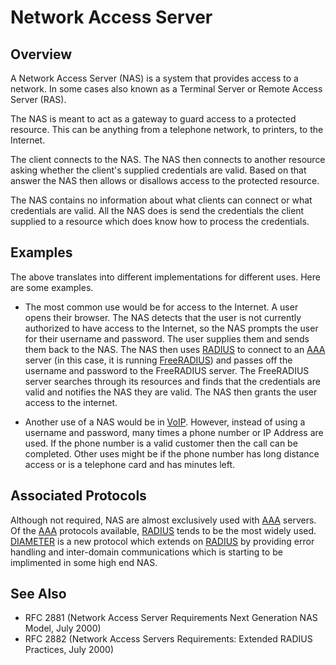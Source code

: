 Network Access Server
=====================

Overview
--------

A Network Access Server (NAS) is a system that provides access to
a network. In some cases also known as a Terminal Server or Remote
Access Server (RAS).

The NAS is meant to act as a gateway to guard access to a
protected resource. This can be anything from a telephone network,
to printers, to the Internet.

The client connects to the NAS. The NAS then connects to another
resource asking whether the client's supplied credentials are
valid. Based on that answer the NAS then allows or disallows
access to the protected resource.

The NAS contains no information about what clients can connect or
what credentials are valid. All the NAS does is send the
credentials the client supplied to a resource which does know how
to process the credentials.

Examples
--------

The above translates into different implementations for different uses.
Here are some examples.

-   The most common use would be for access to the Internet. A
    user opens their browser. The NAS detects that the user is not
    currently authorized to have access to the Internet, so the NAS
    prompts the user for their username and password. The user
    supplies them and sends them back to the NAS. The NAS then uses
    [RADIUS](RADIUS) to connect to an [AAA](AAA) server (in this case,
    it is running [FreeRADIUS](FreeRADIUS)) and passes off the
    username and password to the FreeRADIUS server. The FreeRADIUS
    server searches through its resources and finds that the
    credentials are valid and notifies the NAS they are valid. The NAS
    then grants the user access to the internet.

-   Another use of a NAS would be in [VoIP](VoIP).  However,
    instead of using a username and password, many times a phone
    number or IP Address are used. If the phone number is a valid
    customer then the call can be completed. Other uses might be if
    the phone number has long distance access or is a telephone card
    and has minutes left.

Associated Protocols
--------------------

Although not required, NAS are almost exclusively used with
[AAA](AAA) servers. Of the [AAA](AAA) protocols available,
[RADIUS](RADIUS) tends to be the most widely used.
[DIAMETER](DIAMETER) is a new protocol which extends on
[RADIUS](RADIUS) by providing error handling and inter-domain
communications which is starting to be implimented in some high
end NAS.

See Also
--------

-   RFC 2881 (Network Access Server Requirements Next Generation NAS
    Model, July 2000)
-   RFC 2882 (Network Access Servers Requirements: Extended RADIUS
    Practices, July 2000)

